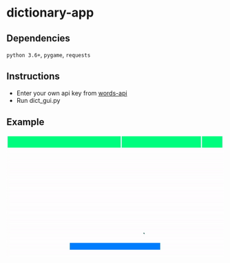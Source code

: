 # dictionary-app

## Dependencies
`python 3.6+`, `pygame`, `requests`

## Instructions
* Enter your own api key from [words-api](https://www.wordsapi.com/) 
* Run dict_gui.py

## Example
![](example.gif)
